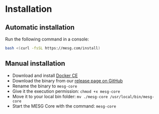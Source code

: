 # Installation

## Automatic installation

Run the following command in a console:

```bash
bash <(curl -fsSL https://mesg.com/install)
```

## Manual installation

* Download and install [Docker CE](https://www.docker.com/community-edition)
* Download the binary from our [release page on GitHub](https://github.com/mesg-foundation/core/releases)
* Rename the binary to `mesg-core`
* Give it the execution permission: `chmod +x mesg-core`
* Move it to your local bin folder: `mv ./mesg-core /usr/local/bin/mesg-core`
* Start the MESG Core with the command: `mesg-core`



